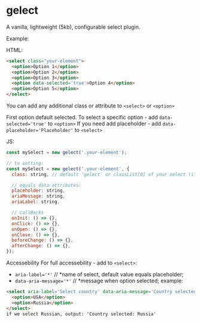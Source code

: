 # gelect

A vanilla, lightweight (5kb), configurable select plugin.


Example:

HTML:
```html
<select class="your-element">
  <option>Option 1</option>
  <option>Option 2</option>
  <option>Option 3</option>
  <option data-selected='true'>Option 4</option>
  <option>Option 5</option>
</select>
```
You can add any additional class or attribute to `<select>` or `<option>`

First option default selected.
To select a specific option - add `data-selected='true'` to `<option>`
If you need add placeholder - add `data-placeholder='Placeholder'` to `<select>`

JS:
```js
const mySelect = new gelect('.your-element');

// to setting:
const mySelect = new gelect('.your-element', {
  class: string, // default 'gelect' or classList[0] of your select (if defined)

  // equals data-attributes:
  placeholder: string,
  ariaMessage: string,
  ariaLabel: string,

  // callBacks
  onInit: () => {},
  onClick: () => {},
  onOpen: () => {},
  onClose: () => {},
  beforeChange: () => {},
  afterChange: () => {},
});
```


Accessebility
For full accessebility - add to `<select>`:
 - `aria-label='*'` // *name of select, default value equals placeholder;
 - `data-aria-message='*'` // *message when option selected;
 example:
  ```html
  <select aria-label='Select country' data-aria-message='Country selected:'>
    <option>USA</option>
    <option>Russia</option>
  </select>
  if we select Russian, output: 'Country selected: Russia'
  ```